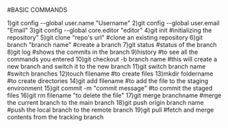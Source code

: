 #BASIC COMMANDS


1)git config --global user.name "Username"
2)git config --global user.email "Email"
3)git config --global core.editor "editor"
4)git init #initializing the repository"
5)git clone "repo's url" #clone an existing repository
6)git branch "branch name" #create a branch
7)git status #status of the branch
8)git log #shows the commits in the branch
9)history #to see all the commands you entered
10)git checkout -b branch name #this will create a new branch and switch it to the new branch
11)git switch branch name #switch branches
12)touch filename #to create files
13)mkdir foldername #to create directories
14)git add filename #to add the file to the staging environment
15)git commit -m "commit message" #to commit the staged files
16)git rm filename "to delete the file"
17)git merge branchname #merge the current branch to the main branch
18)git push origin branch name #push the local branch to the remote branch
19)git pull #fetch and merge contents from the tracking branch
